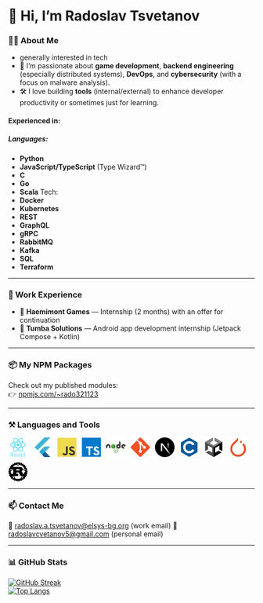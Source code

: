 # 👋 Hi, I’m Radoslav Tsvetanov

### 👨‍💻 About Me
- generally interested in tech 
- 🔭 I’m passionate about **game development**, **backend engineering** (especially distributed systems), **DevOps**, and **cybersecurity** (with a focus on malware analysis).
- 🛠️ I love building **tools** (internal/external) to enhance developer productivity or sometimes just for learning.
#### Experienced in:
##### Languages:
  - **Python**
  - **JavaScript/TypeScript** (Type Wizard™)
  - **C**
  - **Go**
  - **Scala**
  Tech:
  - **Docker**
  - **Kubernetes**
  - **REST**
  - **GraphQL**
  - **gRPC**
  - **RabbitMQ**
  - **Kafka**
  - **SQL**
  - **Terraform**

---

### 💼 Work Experience

- 🧬 **Haemimont Games** — Internship (2 months) with an offer for continuation
- 📱 **Tumba Solutions** — Android app development internship (Jetpack Compose + Kotlin)

---

### 📦 My NPM Packages

Check out my published modules:  
👉 [npmjs.com/~rado321123](https://www.npmjs.com/~rado321123)

---

### ⚒️ Languages and Tools

<div style="display: flex; flex-wrap: wrap; gap: 10px;">
  <img src="https://github.com/devicons/devicon/blob/master/icons/react/react-original-wordmark.svg" title="React" alt="React" width="40" height="40"/>
  <img src="https://github.com/devicons/devicon/blob/master/icons/flutter/flutter-original.svg" title="Flutter" alt="Flutter" width="40" height="40"/>
  <img src="https://github.com/devicons/devicon/blob/master/icons/javascript/javascript-original.svg" title="JavaScript" alt="JavaScript" width="40" height="40"/>
  <img src="https://github.com/devicons/devicon/blob/master/icons/typescript/typescript-original.svg" title="TypeScript" alt="TypeScript" width="40" height="40"/>
  <img src="https://github.com/devicons/devicon/blob/master/icons/nodejs/nodejs-original-wordmark.svg" title="NodeJS" alt="NodeJS" width="40" height="40"/>
  <img src="https://github.com/devicons/devicon/blob/master/icons/git/git-original.svg" title="Git" alt="Git" width="40" height="40"/>
  <img src="https://github.com/devicons/devicon/blob/master/icons/nextjs/nextjs-original.svg" title="NextJS" alt="NextJS" width="40" height="40"/>
  <img src="https://github.com/devicons/devicon/blob/master/icons/c/c-plain.svg" title="C" alt="C" width="40" height="40"/>
  <img src="https://github.com/devicons/devicon/blob/master/icons/unity/unity-original.svg" title="Unity" alt="Unity" width="40" height="40"/>
  <img src="https://github.com/devicons/devicon/blob/master/icons/pytorch/pytorch-original.svg" title="PyTorch" alt="PyTorch" width="40" height="40"/>
  <img src="https://github.com/devicons/devicon/blob/master/icons/rust/rust-plain.svg" title="Rust" alt="Rust" width="40" height="40"/>
</div>

---

### 📫 Contact Me

📧 radoslav.a.tsvetanov@elsys-bg.org (work email)
📧 radoslavcvetanov5@gmail.com (personal email)

---

### 📊 GitHub Stats

[![GitHub Streak](http://github-readme-streak-stats.herokuapp.com?user=RadoslavTsvetanov&theme=dark&background=000000)](https://git.io/streak-stats)  
[![Top Langs](https://github-readme-stats.vercel.app/api/top-langs/?username=RadoslavTsvetanov&layout=compact&theme=vision-friendly-dark)](https://github.com/anuraghazra/github-readme-stats)
